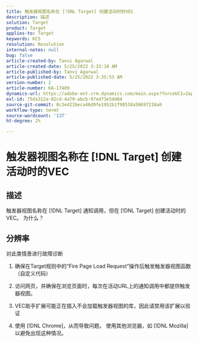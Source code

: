 ```yaml
---
title: 触发器视图名称在 [!DNL Target] 创建活动时的VEC
description: 描述
solution: Target
product: Target
applies-to: Target
keywords: KCS
resolution: Resolution
internal-notes: null
bug: false
article-created-by: Tanvi Agarwal
article-created-date: 5/25/2022 3:33:10 AM
article-published-by: Tanvi Agarwal
article-published-date: 5/25/2022 3:35:53 AM
version-number: 2
article-number: KA-17409
dynamics-url: https://adobe-ent.crm.dynamics.com/main.aspx?forceUCI=1&pagetype=entityrecord&etn=knowledgearticle&id=d992f462-dbdb-ec11-a7b6-0022480b05aa
exl-id: 75da312a-02cd-4a79-abcb-97ed73e5dd84
source-git-commit: 0c3e421beca46d9fe1952b1f98538a50697216a0
workflow-type: tm+mt
source-wordcount: '137'
ht-degree: 2%

---
```


# 触发器视图名称在 [!DNL Target] 创建活动时的VEC

## 描述


触发器视图名称在 [!DNL Target] 通知调用，但在 [!DNL Target] 创建活动时的VEC。 为什么？


## 分辨率


对此类情景进行故障诊断

1. 确保在Target规则中的“Fire Page Load Request”操作后触发触发器视图函数（自定义代码）

2. 访问网页，并确保在浏览页面时，每次在活动URL上的通知调用中都提供触发器视图。

3. VEC助手扩展可能正在插入不会加载触发器视图的库，因此请禁用该扩展以验证

4. 使用 [!DNL Chrome]，从而导致问题。 使用其他浏览器，如 [!DNL Mozilla] 以避免出现这种情况。
